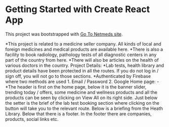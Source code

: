 # Getting Started with Create React App

This project was bootstrapped with [Go To Netmeds site](https://osusdcom.netlify.app/).

*This project is related to a medicine seller company. All kinds of local and foreign medicines and medical products are available here.
*There is also a facility to book radiology, pathology tests of all diagnostic centers in any part of the country from here.
*There will also be articles on the health of various doctors in the country.
Project Details:
    *Lab tests, health library and product details have been protected in all the routes. If you do not log in / sign off, you will not go to those sections.
    *Authenticated by Firebase where two methods are used 1. Email / Password 2. Google
Home page: -
    *The header is first on the home page, below it is the banner slider, trending today / offers, some medicine and wellness products and all the products can be seen by clicking on View All on its right side.
    Just below the setter is the brief of the lab test booking section where clicking on the button will take you to the relevant route.
    Below is a briefing from the Heath Library.
    Below that there is a footer. In the footer there are companies, products, social links etc.